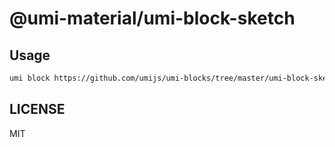 # @umi-material/umi-block-sketch



## Usage

```sh
umi block https://github.com/umijs/umi-blocks/tree/master/umi-block-sketch
```

## LICENSE

MIT
